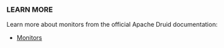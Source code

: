 ### LEARN MORE

Learn more about monitors from the official Apache Druid documentation:

- [Monitors](https://druid.apache.org/docs/latest/configuration/index.html#metrics-monitors)
